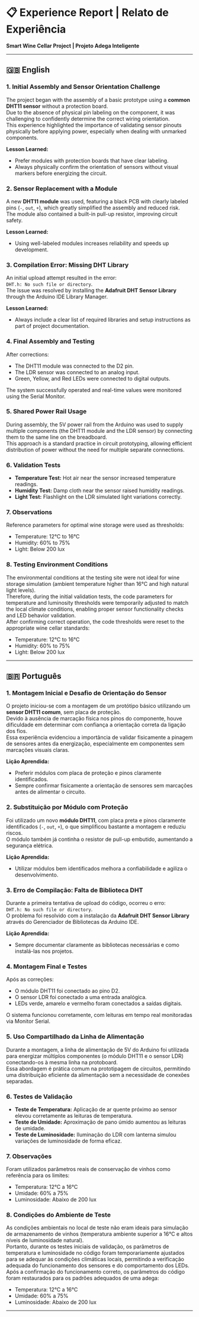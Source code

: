 # 📋 Experience Report | Relato de Experiência
**Smart Wine Cellar Project | Projeto Adega Inteligente**

---

## 🇬🇧 English

### 1. Initial Assembly and Sensor Orientation Challenge
The project began with the assembly of a basic prototype using a **common DHT11 sensor** without a protection board.  
Due to the absence of physical pin labeling on the component, it was challenging to confidently determine the correct wiring orientation.  
This experience highlighted the importance of validating sensor pinouts physically before applying power, especially when dealing with unmarked components.

**Lesson Learned:**  
- Prefer modules with protection boards that have clear labeling.  
- Always physically confirm the orientation of sensors without visual markers before energizing the circuit.

### 2. Sensor Replacement with a Module
A new **DHT11 module** was used, featuring a black PCB with clearly labeled pins (`-`, `out`, `+`), which greatly simplified the assembly and reduced risk.  
The module also contained a built-in pull-up resistor, improving circuit safety.

**Lesson Learned:**  
- Using well-labeled modules increases reliability and speeds up development.

### 3. Compilation Error: Missing DHT Library
An initial upload attempt resulted in the error:  
`DHT.h: No such file or directory`.  
The issue was resolved by installing the **Adafruit DHT Sensor Library** through the Arduino IDE Library Manager.

**Lesson Learned:**  
- Always include a clear list of required libraries and setup instructions as part of project documentation.

### 4. Final Assembly and Testing
After corrections:
- The DHT11 module was connected to the D2 pin.
- The LDR sensor was connected to an analog input.
- Green, Yellow, and Red LEDs were connected to digital outputs.

The system successfully operated and real-time values were monitored using the Serial Monitor.

### 5. Shared Power Rail Usage
During assembly, the 5V power rail from the Arduino was used to supply multiple components (the DHT11 module and the LDR sensor) by connecting them to the same line on the breadboard.  
This approach is a standard practice in circuit prototyping, allowing efficient distribution of power without the need for multiple separate connections.

### 6. Validation Tests
- **Temperature Test:** Hot air near the sensor increased temperature readings.  
- **Humidity Test:** Damp cloth near the sensor raised humidity readings.  
- **Light Test:** Flashlight on the LDR simulated light variations correctly.

### 7. Observations
Reference parameters for optimal wine storage were used as thresholds:
- Temperature: 12°C to 16°C
- Humidity: 60% to 75%
- Light: Below 200 lux

### 8. Testing Environment Conditions
The environmental conditions at the testing site were not ideal for wine storage simulation (ambient temperature higher than 16°C and high natural light levels).  
Therefore, during the initial validation tests, the code parameters for temperature and luminosity thresholds were temporarily adjusted to match the local climate conditions, enabling proper sensor functionality checks and LED behavior validation.  
After confirming correct operation, the code thresholds were reset to the appropriate wine cellar standards:
- Temperature: 12°C to 16°C
- Humidity: 60% to 75%
- Light: Below 200 lux

---

## 🇧🇷 Português

### 1. Montagem Inicial e Desafio de Orientação do Sensor
O projeto iniciou-se com a montagem de um protótipo básico utilizando um **sensor DHT11 comum**, sem placa de proteção.  
Devido à ausência de marcação física nos pinos do componente, houve dificuldade em determinar com confiança a orientação correta da ligação dos fios.  
Essa experiência evidenciou a importância de validar fisicamente a pinagem de sensores antes da energização, especialmente em componentes sem marcações visuais claras.

**Lição Aprendida:**  
- Preferir módulos com placa de proteção e pinos claramente identificados.  
- Sempre confirmar fisicamente a orientação de sensores sem marcações antes de alimentar o circuito.

### 2. Substituição por Módulo com Proteção
Foi utilizado um novo **módulo DHT11**, com placa preta e pinos claramente identificados (`-`, `out`, `+`), o que simplificou bastante a montagem e reduziu riscos.  
O módulo também já continha o resistor de pull-up embutido, aumentando a segurança elétrica.

**Lição Aprendida:**  
- Utilizar módulos bem identificados melhora a confiabilidade e agiliza o desenvolvimento.

### 3. Erro de Compilação: Falta de Biblioteca DHT
Durante a primeira tentativa de upload do código, ocorreu o erro:  
`DHT.h: No such file or directory`.  
O problema foi resolvido com a instalação da **Adafruit DHT Sensor Library** através do Gerenciador de Bibliotecas da Arduino IDE.

**Lição Aprendida:**  
- Sempre documentar claramente as bibliotecas necessárias e como instalá-las nos projetos.

### 4. Montagem Final e Testes
Após as correções:
- O módulo DHT11 foi conectado ao pino D2.
- O sensor LDR foi conectado a uma entrada analógica.
- LEDs verde, amarelo e vermelho foram conectados a saídas digitais.

O sistema funcionou corretamente, com leituras em tempo real monitoradas via Monitor Serial.

### 5. Uso Compartilhado da Linha de Alimentação
Durante a montagem, a linha de alimentação de 5V do Arduino foi utilizada para energizar múltiplos componentes (o módulo DHT11 e o sensor LDR) conectando-os à mesma linha na protoboard.  
Essa abordagem é prática comum na prototipagem de circuitos, permitindo uma distribuição eficiente da alimentação sem a necessidade de conexões separadas.

### 6. Testes de Validação
- **Teste de Temperatura:** Aplicação de ar quente próximo ao sensor elevou corretamente as leituras de temperatura.  
- **Teste de Umidade:** Aproximação de pano úmido aumentou as leituras de umidade.  
- **Teste de Luminosidade:** Iluminação do LDR com lanterna simulou variações de luminosidade de forma eficaz.

### 7. Observações
Foram utilizados parâmetros reais de conservação de vinhos como referência para os limites:
- Temperatura: 12°C a 16°C
- Umidade: 60% a 75%
- Luminosidade: Abaixo de 200 lux

### 8. Condições do Ambiente de Teste
As condições ambientais no local de teste não eram ideais para simulação de armazenamento de vinhos (temperatura ambiente superior a 16°C e altos níveis de luminosidade natural).  
Portanto, durante os testes iniciais de validação, os parâmetros de temperatura e luminosidade no código foram temporariamente ajustados para se adequar às condições climáticas locais, permitindo a verificação adequada do funcionamento dos sensores e do comportamento dos LEDs.  
Após a confirmação do funcionamento correto, os parâmetros do código foram restaurados para os padrões adequados de uma adega:
- Temperatura: 12°C a 16°C
- Umidade: 60% a 75%
- Luminosidade: Abaixo de 200 lux

---
